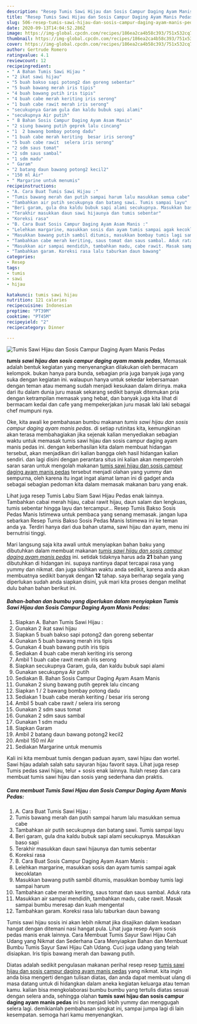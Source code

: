 ```yaml
---
description: "Resep Tumis Sawi Hijau dan Sosis Campur Daging Ayam Manis Pedas, Enak Banget"
title: "Resep Tumis Sawi Hijau dan Sosis Campur Daging Ayam Manis Pedas, Enak Banget"
slug: 506-resep-tumis-sawi-hijau-dan-sosis-campur-daging-ayam-manis-pedas-enak-banget
date: 2020-09-13T14:04:52.286Z
image: https://img-global.cpcdn.com/recipes/186ea2ca4b58c393/751x532cq70/tumis-sawi-hijau-dan-sosis-campur-daging-ayam-manis-pedas-foto-resep-utama.jpg
thumbnail: https://img-global.cpcdn.com/recipes/186ea2ca4b58c393/751x532cq70/tumis-sawi-hijau-dan-sosis-campur-daging-ayam-manis-pedas-foto-resep-utama.jpg
cover: https://img-global.cpcdn.com/recipes/186ea2ca4b58c393/751x532cq70/tumis-sawi-hijau-dan-sosis-campur-daging-ayam-manis-pedas-foto-resep-utama.jpg
author: Gertrude Romero
ratingvalue: 4.1
reviewcount: 12
recipeingredient:
- " A Bahan Tumis Sawi Hijau "
- "2 ikat sawi hijau"
- "5 buah bakso sapi potong2 dan goreng sebentar"
- "5 buah bawang merah iris tipis"
- "4 buah bawang putih iris tipis"
- "4 buah cabe merah keriting iris serong"
- "1 buah cabe rawit merah iris serong"
- "secukupnya Garam gula dan kaldu bubuk sapi alami"
- "secukupnya Air putih"
- " B Bahan Sosis Campur Daging Ayam Asam Manis"
- "2 siung bawang putih geprek lalu cincang"
- "1  2 bawang bombay potong dadu"
- "1 buah cabe merah keriting  besar iris serong"
- "5 buah cabe rawit  selera iris serong"
- "2 sdm saus tomat"
- "2 sdm saus sambal"
- "1 sdm madu"
- " Garam"
- "2 batang daun bawang potong2 kecil2"
- "150 ml Air"
- " Margarine untuk menumis"
recipeinstructions:
- "A. Cara Buat Tumis Sawi Hijau :"
- "Tumis bawang merah dan putih sampai harum lalu masukkan semua cabe"
- "Tambahkan air putih secukupnya dan batang sawi. Tumis sampai layu"
- "Beri garam, gula dna kaldu bubuk sapi alami secukupnya. Masukkan baso sapi"
- "Terakhir masukkan daun sawi hijaunya dan tumis sebentar"
- "Koreksi rasa"
- "B. Cara Buat Sosis Campur Daging Ayam Asam Manis :"
- "Lelehkan margarine, masukkan sosis dan ayam tumis sampai agak kecoklatan"
- "Masukkan bawang putih sambil ditumis, masukkan bombay tumis lagi sampai harum"
- "Tambahkan cabe merah keriting, saus tomat dan saus sambal. Aduk rata"
- "Masukkan air sampai mendidih, tambahkan madu, cabe rawit. Masak sampai bumbu meresap dan kuah mengental"
- "Tambahkan garam. Koreksi rasa lalu taburkan daun bawang"
categories:
- Resep
tags:
- tumis
- sawi
- hijau

katakunci: tumis sawi hijau 
nutrition: 121 calories
recipecuisine: Indonesian
preptime: "PT39M"
cooktime: "PT45M"
recipeyield: "2"
recipecategory: Dinner

---
```



![Tumis Sawi Hijau dan Sosis Campur Daging Ayam Manis Pedas](https://img-global.cpcdn.com/recipes/186ea2ca4b58c393/751x532cq70/tumis-sawi-hijau-dan-sosis-campur-daging-ayam-manis-pedas-foto-resep-utama.jpg)

<b><i>tumis sawi hijau dan sosis campur daging ayam manis pedas</i></b>, Memasak adalah bentuk kegiatan yang menyenangkan dilakukan oleh bermacam kelompok. bukan hanya para bunda, sebagian pria juga banyak juga yang suka dengan kegiatan ini. walaupun hanya untuk sekedar kebersamaan dengan teman atau memang sudah menjadi kesukaan dalam dirinya. maka dari itu dalam dunia juru masak sekarang sedikit banyak ditemukan pria dengan ketrampilan memasak yang hebat, dan banyak juga kita lihat di bermacam kedai dan cafe yang mempekerjakan juru masak laki laki sebagai chef mumpuni nya.

Oke, kita awali ke pembahasan bumbu makanan <i>tumis sawi hijau dan sosis campur daging ayam manis pedas</i>. di setiap rutinitas kita, kemungkinan akan terasa membahagiakan jika sejenak kalian menyediakan sebagian waktu untuk memasak tumis sawi hijau dan sosis campur daging ayam manis pedas ini. dengan keberhasilan kita dalam membuat hidangan tersebut, akan menjadikan diri kalian bangga oleh hasil hidangan kalian sendiri. dan lagi disini dengan perantara situs ini kalian akan memperoleh saran saran untuk mengolah makanan <u>tumis sawi hijau dan sosis campur daging ayam manis pedas</u> tersebut menjadi olahan yang yummy dan sempurna, oleh karena itu ingat ingat alamat laman ini di gadget anda sebagai sebagian pedoman kita dalam memasak makanan baru yang enak.

Lihat juga resep Tumis Labu Siam Sawi Hijau Pedas enak lainnya. Tambahkan cabai merah hijau, cabai rawit hijau, daun salam dan lengkuas, tumis sebentar hingga layu dan tercampur… Resep Tumis Bakso Sosis Pedas Manis Istimewa untuk pembaca yang senang memasak. jangan lupa sebarkan Resep Tumis Bakso Sosis Pedas Manis Istimewa ini ke teman anda ya. Terdiri hanya dari dua bahan utama, sawi hijau dan ayam, menu ini bernutrisi tinggi.


Mari langsung saja kita awali untuk menyiapkan bahan baku yang dibutuhkan dalam membuat makanan <u><i>tumis sawi hijau dan sosis campur daging ayam manis pedas</i></u> ini. setidak tidaknya harus ada <b>21</b> bahan yang dibutuhkan di hidangan ini. supaya nantinya dapat tercapai rasa yang yummy dan nikmat. dan juga sisihkan waktu anda sedikit, karena anda akan membuatnya sedikit banyak dengan <b>12</b> tahap. saya berharap segala yang diperlukan sudah anda siapkan disini, yuk mari kita proses dengan melihat dulu bahan bahan berikut ini.

<!--inarticleads1-->

##### Bahan-bahan dan bumbu yang diperlukan dalam menyiapkan Tumis Sawi Hijau dan Sosis Campur Daging Ayam Manis Pedas:

1. Siapkan  A. Bahan Tumis Sawi Hijau :
1. Gunakan 2 ikat sawi hijau
1. Siapkan 5 buah bakso sapi potong2 dan goreng sebentar
1. Gunakan 5 buah bawang merah iris tipis
1. Gunakan 4 buah bawang putih iris tipis
1. Sediakan 4 buah cabe merah keriting iris serong
1. Ambil 1 buah cabe rawit merah iris serong
1. Siapkan secukupnya Garam, gula, dan kaldu bubuk sapi alami
1. Gunakan secukupnya Air putih
1. Sediakan  B. Bahan Sosis Campur Daging Ayam Asam Manis
1. Gunakan 2 siung bawang putih geprek lalu cincang
1. Siapkan 1 / 2 bawang bombay potong dadu
1. Sediakan 1 buah cabe merah keriting / besar iris serong
1. Ambil 5 buah cabe rawit / selera iris serong
1. Gunakan 2 sdm saus tomat
1. Gunakan 2 sdm saus sambal
1. Gunakan 1 sdm madu
1. Siapkan  Garam
1. Ambil 2 batang daun bawang potong2 kecil2
1. Ambil 150 ml Air
1. Sediakan  Margarine untuk menumis


Kali ini kita membuat tumis dengan paduan ayam, sawi hijau dan wortel. Sawi hijau adalah salah satu sayuran hijau favorit saya. Lihat juga resep Tumis pedas sawi hijau, telur + sosis enak lainnya. Itulah resep dan cara membuat tumis sawi hijau dan sosis yang sederhana dan praktis. 

<!--inarticleads2-->

##### Cara membuat Tumis Sawi Hijau dan Sosis Campur Daging Ayam Manis Pedas:

1. A. Cara Buat Tumis Sawi Hijau :
1. Tumis bawang merah dan putih sampai harum lalu masukkan semua cabe
1. Tambahkan air putih secukupnya dan batang sawi. Tumis sampai layu
1. Beri garam, gula dna kaldu bubuk sapi alami secukupnya. Masukkan baso sapi
1. Terakhir masukkan daun sawi hijaunya dan tumis sebentar
1. Koreksi rasa
1. B. Cara Buat Sosis Campur Daging Ayam Asam Manis :
1. Lelehkan margarine, masukkan sosis dan ayam tumis sampai agak kecoklatan
1. Masukkan bawang putih sambil ditumis, masukkan bombay tumis lagi sampai harum
1. Tambahkan cabe merah keriting, saus tomat dan saus sambal. Aduk rata
1. Masukkan air sampai mendidih, tambahkan madu, cabe rawit. Masak sampai bumbu meresap dan kuah mengental
1. Tambahkan garam. Koreksi rasa lalu taburkan daun bawang


Tumis sawi hijau sosis ini akan lebih nikmat jika disajikan dalam keadaan hangat dengan ditemani nasi hangat pula. Lihat juga resep Ayam sosis pedas manis enak lainnya. Cara Membuat Tumis Sayur Sawi Hijau Cah Udang yang Nikmat dan Sederhana Cara Menyiapkan Bahan dan Membuat Bumbu Tumis Sayur Sawi Hijau Cah Udang. Cuci juga udang yang telah disiapkan. Iris tipis bawang merah dan bawang putih. 

Diatas adalah sedikit pengulasan makanan perihal resep resep <u>tumis sawi hijau dan sosis campur daging ayam manis pedas</u> yang nikmat. kita ingin anda bisa mengerti dengan tulisan diatas, dan anda dapat membuat ulang di masa datang untuk di hidangkan dalam aneka kegiatan keluarga atau teman kamu. kalian bisa mengkolaborasi bumbu bumbu yang tertulis diatas sesuai dengan selera anda, sehingga olahan <b>tumis sawi hijau dan sosis campur daging ayam manis pedas</b> ini bs menjadi lebih yummy dan menggugah selera lagi. demikianlah pembahasan singkat ini, sampai jumpa lagi di lain kesempatan. semoga hari kamu menyenangkan.
